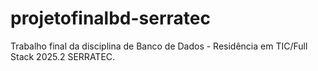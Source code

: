 # projetofinalbd-serratec
Trabalho final da disciplina de Banco de Dados - Residência em TIC/Full Stack 2025.2 SERRATEC.
